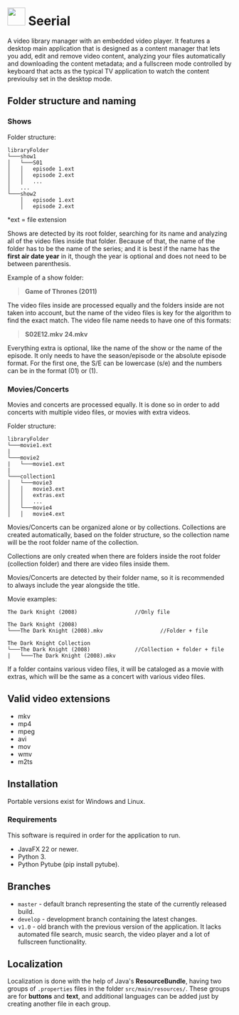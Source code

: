 # <img src="https://github.com/juanllavero/Seerial/assets/33575454/fe9ef4f9-4fe5-4df3-a358-eefc389f4932" align="top_left" height="40" width="40"> Seerial
A video library manager with an embedded video player. It features a desktop main application that is designed as a content manager that lets you add, edit and remove video content, analyzing your files automatically and downloading the content metadata; and a fullscreen mode controlled by keyboard that acts as the typical TV application to watch the content previoulsy set in the desktop mode.

## Folder structure and naming
### Shows
Folder structure:
```
libraryFolder  
└───show1
│   └───S01
│   │   episode 1.ext
│   │   episode 2.ext
│   │   ...
│   ...
└───show2
    │   episode 1.ext
    │   episode 2.ext
```
*ext = file extension

Shows are detected by its root folder, searching for its name and analyzing all of the video files inside that folder. Because of that, the name of the folder has to be the name of the series; and it is best if the name has the **first air date year** in it, though the year is optional and does not need to be between parenthesis.

Example of a show folder:
> **Game of Thrones (2011)**

The video files inside are processed equally and the folders inside are not taken into account, but the name of the video files is key for the algorithm to find the exact match. The video file name needs to have one of this formats:

> **S02E12.mkv**
> **24.mkv**

Everything extra is optional, like the name of the show or the name of the episode. It only needs to have the season/episode or the absolute episode format. For the first one, the S/E can be lowercase (s/e) and the numbers can be in the format (01) or (1).

### Movies/Concerts
Movies and concerts are processed equally. It is done so in order to add concerts with multiple video files, or movies with extra videos.

Folder structure:
```
libraryFolder
└───movie1.ext
|
└───movie2
|	└───movie1.ext
|
└───collection1
│   └───movie3
│   │   movie3.ext
│   │   extras.ext
│   │   ...
│   └───movie4
│   │   movie4.ext
```
Movies/Concerts can be organized alone or by collections. Collections are created automatically, based on the folder structure, so the collection name will be the root folder name of the collection.

Collections are only created when there are folders inside the root folder (collection folder) and there are video files inside them.

Movies/Concerts are detected by their folder name, so it is recommended to always include the year alongside the title.

Movie examples:
```
The Dark Knight (2008)					//Only file

The Dark Knight (2008)					
└───The Dark Knight (2008).mkv			        //Folder + file

The Dark Knight Collection				
└───The Dark Knight (2008)				//Collection + folder + file
|	└───The Dark Knight (2008).mkv		
```

If a folder contains various video files, it will be cataloged as a movie with extras, which will be the same as a concert with various video files.

## Valid video extensions
- mkv
- mp4
- mpeg
- avi
- mov
- wmv
- m2ts

## Installation
Portable versions exist for Windows and Linux.

### Requirements
This software is required in order for the application to run.

- JavaFX 22 or newer.
- Python 3.
- Python Pytube (pip install pytube).

## Branches
-   `master`  - default branch representing the state of the currently released build.
-   `develop`  - development branch containing the latest changes.
-   `v1.0`  - old branch with the previous version of the application. It lacks automated file search, music search, the video player and a lot of fullscreen functionality.

## Localization
Localization is done with the help of Java's **ResourceBundle**, having two groups of `.properties` files in the folder `src/main/resources/`.  These groups are for **buttons** and **text**, and additional languages can be added just by creating another file in each group.

